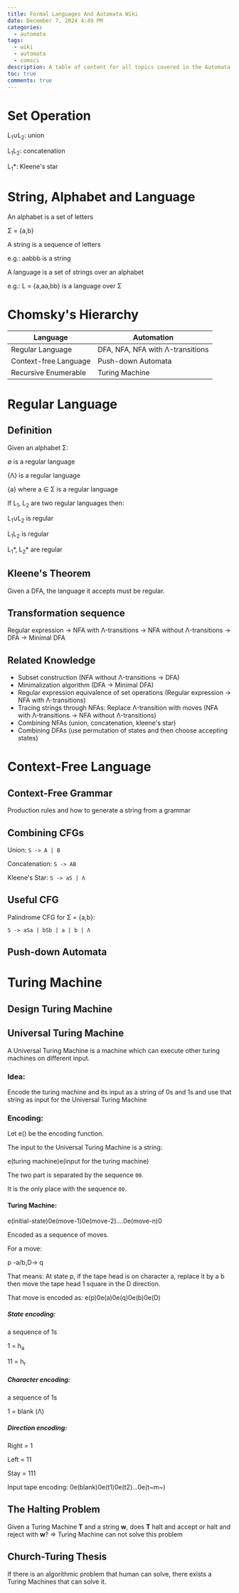```yaml
---
title: Formal Languages And Automata Wiki
date: December 7, 2024 4:49 PM
categories:
  - automata
tags:
  - wiki
  - automata
  - comsci
description: A table of content for all topics covered in the Automata course
toc: true
comments: true
---
```


# Set Operation

L<sub>1</sub>∪L<sub>2</sub>: union

L<sub>1</sub>L<sub>2</sub>: concatenation

L<sub>1</sub>\*: Kleene's star

# String, Alphabet and Language

An alphabet is a set of letters

Σ = {a,b}

A string is a sequence of letters

e.g.: aabbb is a string

A language is a set of strings over an alphabet

e.g.: L = {a,aa,bb} is a language over Σ

# Chomsky's Hierarchy

| Language              | Automation                       |
| --------------------- | -------------------------------- |
| Regular Language      | DFA, NFA, NFA with Λ-transitions |
| Context-free Language | Push-down Automata               |
| Recursive Enumerable  | Turing Machine                   |

# Regular Language

## Definition

Given an alphabet Σ:

∅ is a regular language

{Λ} is a regular language

{a} where a ∈ Σ is a regular language

If L<sub>1</sub>, L<sub>2</sub> are two regular languages then:

L<sub>1</sub>∪L<sub>2</sub> is regular

L<sub>1</sub>L<sub>2</sub> is regular

L<sub>1</sub>\*, L<sub>2</sub>\* are regular

## Kleene's Theorem

Given a DFA, the language it accepts must be regular.

## Transformation sequence

Regular expression -> NFA with Λ-transitions -> NFA without Λ-transitions -> DFA -> Minimal DFA

## Related Knowledge

- Subset construction (NFA without Λ-transitions -> DFA)
- Minimalization algorithm (DFA -> Minimal DFA)
- Regular expression equivalence of set operations (Regular expression -> NFA with Λ-transitions)
- Tracing strings through NFAs: Replace Λ-transition with moves (NFA with Λ-transitions -> NFA without Λ-transitions)
- Combining NFAs (union, concatenation, kleene's star)
- Combining DFAs (use permutation of states and then choose accepting states)

# Context-Free Language

## Context-Free Grammar

Production rules and how to generate a string from a grammar

## Combining CFGs

Union:
`S -> A | B`

Concatenation:
`S -> AB`

Kleene's Star:
`S -> aS | Λ`

## Useful CFG

Palindrome CFG for Σ = {a,b}:

`S -> aSa | bSb | a | b | Λ`

## Push-down Automata

# Turing Machine

## Design Turing Machine

## Universal Turing Machine

A Universal Turing Machine is a machine which can execute other turing machines on different input.

### Idea:

Encode the turing machine and its input as a string of 0s and 1s and use that string as input for the Universal Turing Machine

### Encoding:

Let e() be the encoding function.

The input to the Universal Turing Machine is a string:

e(turing machine)e(input for the turing machine)

The two part is separated by the sequence `00`.

It is the only place with the sequence `00`.

#### Turing Machine:

e(initial-state)0e(move-1)0e(move-2)....0e(move-n)0

Encoded as a sequence of moves.

For a move:

p -a/b,D-> q

That means:
At state p, if the tape head is on character a, replace it by a b then move the tape head 1 square in the D direction.

That move is encoded as:
e(p)0e(a)0e(q)0e(b)0e(D)

##### State encoding:

a sequence of 1s

1 = h<sub>a</sub>

11 = h<sub>r</sub>

##### Character encoding:

a sequence of 1s

1 = blank (Λ)

##### Direction encoding:

Right = 1

Left = 11

Stay = 111

Input tape encoding:
0e(blank)0e(t1)0e(t2)...0e(t~m~)

## The Halting Problem

Given a Turing Machine **T** and a string **w**, does **T** halt and accept or halt and reject with **w**?
=> Turing Machine can not solve this problem

## Church-Turing Thesis

If there is an algorithmic problem that human can solve, there exists a Turing Machines that can solve it.
